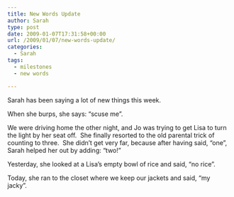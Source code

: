 ```yaml
---
title: New Words Update
author: Sarah
type: post
date: 2009-01-07T17:31:58+00:00
url: /2009/01/07/new-words-update/
categories:
  - Sarah
tags:
  - milestones
  - new words

---
```

Sarah has been saying a lot of new things this week.

When she burps, she says: &#8220;scuse me&#8221;.

We were driving home the other night, and Jo was trying to get Lisa to turn the light by her seat off.  She finally resorted to the old parental trick of counting to three.  She didn&#8217;t get very far, because after having said, &#8220;one&#8221;, Sarah helped her out by adding: &#8220;two!&#8221;

Yesterday, she looked at a Lisa&#8217;s empty bowl of rice and said, &#8220;no rice&#8221;.

Today, she ran to the closet where we keep our jackets and said, &#8220;my jacky&#8221;.